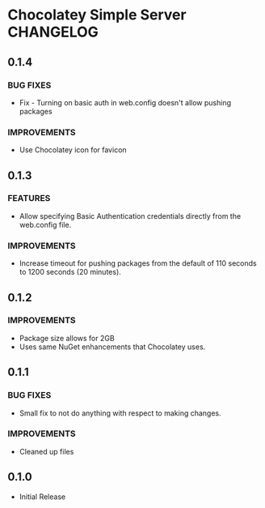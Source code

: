 # Chocolatey Simple Server CHANGELOG

## 0.1.4
### BUG FIXES
 * Fix - Turning on basic auth in web.config doesn't allow pushing packages

### IMPROVEMENTS
 * Use Chocolatey icon for favicon

## 0.1.3
### FEATURES
 * Allow specifying Basic Authentication credentials directly from the web.config file.

### IMPROVEMENTS
 * Increase timeout for pushing packages from the default of 110 seconds to 1200 
seconds (20 minutes).


## 0.1.2
### IMPROVEMENTS
 * Package size allows for 2GB
 * Uses same NuGet enhancements that Chocolatey uses.


## 0.1.1
### BUG FIXES
 * Small fix to not do anything with respect to making changes.

### IMPROVEMENTS
 * Cleaned up files


## 0.1.0
 * Initial Release